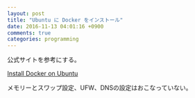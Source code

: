```yaml
---
layout: post
title: "Ubuntu に Docker をインストール"
date: 2016-11-13 04:01:16 +0900
comments: true
categories: programming
---
```


公式サイトを参考にする。

[Install Docker on Ubuntu](https://docs.docker.com/engine/installation/linux/ubuntulinux/)

メモリーとスワップ設定、UFW、DNSの設定はおこなっていない。
